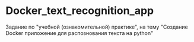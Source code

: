 # Docker_text_recognition_app
Задание по "учебной (ознакомительной) практике", на тему "Создание Docker приложение для распознования текста на python"
